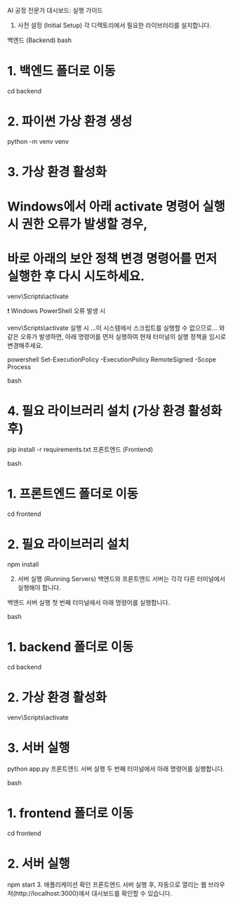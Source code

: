AI 공정 전문가 대시보드: 실행 가이드

1. 사전 설정 (Initial Setup)
각 디렉토리에서 필요한 라이브러리를 설치합니다.

백엔드 (Backend)
bash
# 1. 백엔드 폴더로 이동
cd backend

# 2. 파이썬 가상 환경 생성
python -m venv venv

# 3. 가상 환경 활성화
# Windows에서 아래 activate 명령어 실행 시 권한 오류가 발생할 경우,
# 바로 아래의 보안 정책 변경 명령어를 먼저 실행한 후 다시 시도하세요.

venv\Scripts\activate


❗ Windows PowerShell 오류 발생 시

venv\Scripts\activate 실행 시 ...이 시스템에서 스크립트를 실행할 수 없으므로... 와 같은 오류가 발생하면, 아래 명령어를 먼저 실행하여 현재 터미널의 실행 정책을 임시로 변경해주세요.


powershell
Set-ExecutionPolicy -ExecutionPolicy RemoteSigned -Scope Process

bash
# 4. 필요 라이브러리 설치 (가상 환경 활성화 후)
pip install -r requirements.txt
프론트엔드 (Frontend)

bash
# 1. 프론트엔드 폴더로 이동
cd frontend

# 2. 필요 라이브러리 설치
npm install

2. 서버 실행 (Running Servers)
백엔드와 프론트엔드 서버는 각각 다른 터미널에서 실행해야 합니다.

백엔드 서버 실행
첫 번째 터미널에서 아래 명령어를 실행합니다.

bash
# 1. backend 폴더로 이동
cd backend

# 2. 가상 환경 활성화
venv\Scripts\activate

# 3. 서버 실행
python app.py
프론트엔드 서버 실행
두 번째 터미널에서 아래 명령어를 실행합니다.

bash
# 1. frontend 폴더로 이동
cd frontend

# 2. 서버 실행
npm start
3. 애플리케이션 확인
프론트엔드 서버 실행 후, 자동으로 열리는 웹 브라우저(http://localhost:3000)에서 대시보드를 확인할 수 있습니다.